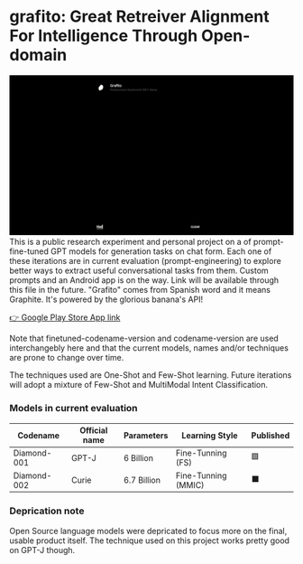 # grafito: Great Retreiver Alignment For Intelligence Through Open-domain
![Alt Text](https://raw.githubusercontent.com/appvoid/grafito/1a5d76f45bb1ceb5ca012b6337072796df00c383/grafito.gif)
This is a public research experiment and personal project on a of prompt-fine-tuned GPT models for generation tasks on chat form. Each one of these iterations are in current evaluation (prompt-engineering) to explore better ways to extract useful conversational tasks from them. Custom prompts and an Android app is on the way. Link will be available through this file in the future. "Grafito" comes from Spanish word and it means Graphite. It's powered by the glorious banana's API!

[👉 Google Play Store App link](https://play.google.com/store/apps/details?id=com.nohakcoffeeofficial.grafitoai)

Note that finetuned-codename-version and codename-version are used interchangebly here and that the current models, names and/or techniques are prone to change over time.

The techniques used are One-Shot and Few-Shot learning. Future iterations will adopt a mixture of Few-Shot and MultiModal Intent Classification.

### Models in current evaluation
| Codename    |Official name| Parameters  |     Learning Style     | Published|
| ----------- | ----------- | ----------- | ---------------------- | -------- |
| Diamond-001 | GPT-J       | 6 Billion   | Fine-Tunning (FS)      | 🟩       |
| Diamond-002 | Curie       | 6.7 Billion | Fine-Tunning (MMIC)    | ⬛       |

### Deprication note
Open Source language models were depricated to focus more on the final, usable product itself. The technique used on this project works pretty good on GPT-J though.
